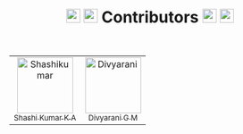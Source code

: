 <h1 align="center">
  <img src="https://raw.githubusercontent.com/Tarikul-Islam-Anik/Animated-Fluent-Emojis/master/Emojis/Activities/Party%20Popper.png" alt="Party Popper" width="25" height="25" />
  <img src="https://raw.githubusercontent.com/Tarikul-Islam-Anik/Animated-Fluent-Emojis/master/Emojis/Hand%20gestures/Clapping%20Hands.png" alt="Clapping Hands" width="25" height="25" />
  Contributors
  <img src="https://raw.githubusercontent.com/Tarikul-Islam-Anik/Animated-Fluent-Emojis/master/Emojis/Smilies/Partying%20Face.png" alt="Partying Face" width="25" height="25" />
  <img src="https://raw.githubusercontent.com/Tarikul-Islam-Anik/Animated-Fluent-Emojis/master/Emojis/Activities/1st%20Place%20Medal.png" alt="1st Place Medal" width="25" height="25" />
</h1>

<br>

<table>
  <!-- Start of Row-1 -->
  <tr>
    <!-- Start of column-1 -->
    <td align="center">
      <a href="https://github.com/shashi-kumar-17">
        <img
          src="https://avatars.githubusercontent.com/u/132669257?s=64&v=4"
          width="100px"
          alt="Shashikumar"
        />
        <br />
        <sub>Shashi Kumar K A</sub>
      </a>
    </td>
    <!-- End of column-1 -->
    <!-- Start of column-2 -->
    <td align="center">
      <a href="https://github.com/divyaranigm0354">
        <img
          src="https://avatars.githubusercontent.com/u/146584089?s=64&v=4"
          width="100px"
          alt="Divyarani"
        />
        <br />
        <sub>Divyarani G M</sub>
      </a>
    </td>
    <!-- End of column-2 -->
  </tr>
</table>